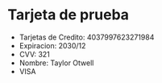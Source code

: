 Tarjeta de prueba
=========

* Tarjetas de Credito: 4037997623271984
* Expiracion: 2030/12
* CVV: 321
* Nombre: Taylor Otwell
* VISA